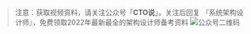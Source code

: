 > 注意：获取视频资料，请关注公众号「**CTO说**」。关注后回复  『系统架构设计师』，免费领取2022年最新最全的架构设计师备考资料
> ![公众号二维码](https://cdn-static.uoko.com/qrcode.jpg)
